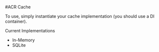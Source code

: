 #ACR Cache

To use, simply instantiate your cache implementation (you should use a DI container).

Current Implementations
* In-Memory
* SQLite
